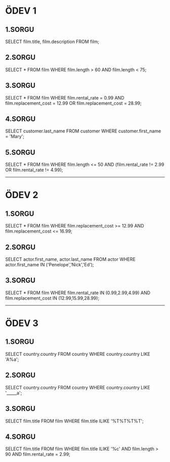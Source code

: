 # ÖDEV 1
## 1.SORGU

SELECT film.title, film.description FROM film;

## 2.SORGU

SELECT * FROM film
WHERE film.length > 60 AND film.length < 75;

## 3.SORGU

SELECT * FROM film
WHERE film.rental_rate = 0.99 AND film.replacement_cost = 12.99 OR film.replacement_cost = 28.99;

## 4.SORGU

SELECT customer.last_name FROM customer
WHERE customer.first_name = 'Mary';

## 5.SORGU

SELECT * FROM film
WHERE film.length <= 50 AND (film.rental_rate != 2.99 OR film.rental_rate != 4.99);

---------------------------------------------------------------------------------------
# ÖDEV 2
## 1.SORGU

SELECT * FROM film
WHERE film.replacement_cost >= 12.99 AND film.replacement_cost <= 16.99;

## 2.SORGU

SELECT actor.first_name, actor.last_name FROM actor
WHERE actor.first_name IN ('Penelope','Nick','Ed');

## 3.SORGU

SELECT * FROM film
WHERE film.rental_rate IN (0.99,2.99,4.99) AND film.replacement_cost IN (12.99,15.99,28.99);

---------------------------------------------------------------------------------------
# ÖDEV 3 
## 1.SORGU

SELECT country.country FROM country
WHERE country.country LIKE 'A%a';

## 2.SORGU

SELECT country.country FROM country
WHERE country.country LIKE '_____a';

## 3.SORGU

SELECT film.title FROM film
WHERE film.title ILIKE '%T%T%T%T';

## 4.SORGU

SELECT film.title FROM film
WHERE film.title ILIKE '%c' AND film.length > 90 AND film.rental_rate = 2.99;